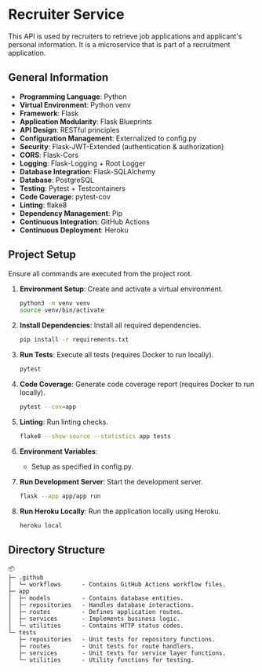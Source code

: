 # Recruiter Service

This API is used by recruiters to retrieve job applications and applicant's personal information. It is a microservice
that is part of a recruitment application.

## General Information

- **Programming Language**: Python
- **Virtual Environment**: Python venv
- **Framework**: Flask
- **Application Modularity**: Flask Blueprints
- **API Design**: RESTful principles
- **Configuration Management**: Externalized to config.py
- **Security**: Flask-JWT-Extended (authentication & authorization)
- **CORS**: Flask-Cors
- **Logging**: Flask-Logging + Root Logger
- **Database Integration**: Flask-SQLAlchemy
- **Database**: PostgreSQL
- **Testing**: Pytest + Testcontainers
- **Code Coverage**: pytest-cov
- **Linting**: flake8
- **Dependency Management**: Pip
- **Continuous Integration**: GitHub Actions
- **Continuous Deployment**: Heroku

## Project Setup

Ensure all commands are executed from the project root.

1. **Environment Setup**: Create and activate a virtual environment.
    ```bash
    python3 -m venv venv
    source venv/bin/activate
    ```

2. **Install Dependencies**: Install all required dependencies.
    ```bash
    pip install -r requirements.txt
    ```

3. **Run Tests**: Execute all tests (requires Docker to run locally).
    ```bash
    pytest
    ```

4. **Code Coverage**: Generate code coverage report (requires Docker to run locally).
    ```bash
    pytest --cov=app
    ```

5. **Linting**: Run linting checks.
    ```bash
   flake8 --show-source --statistics app tests
    ```

6. **Environment Variables**:
    - Setup as specified in config.py.


7. **Run Development Server**: Start the development server.
    ```bash
    flask --app app/app run
    ```

8. **Run Heroku Locally**: Run the application locally using Heroku.
    ```bash
    heroku local
    ```

## Directory Structure

```
📦 
├─ .github
│  └─ workflows      - Contains GitHub Actions workflow files.
├─ app
│  ├─ models         - Contains database entities.
│  ├─ repositories   - Handles database interactions.
│  ├─ routes         - Defines application routes.
│  ├─ services       - Implements business logic.
│  └─ utilities      - Contains HTTP status codes.
└─ tests
   ├─ repositories   - Unit tests for repository functions.
   ├─ routes         - Unit tests for route handlers.
   ├─ services       - Unit tests for service layer functions.
   └─ utilities      - Utility functions for testing.
```